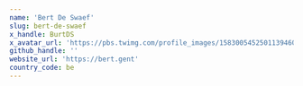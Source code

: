 ```yaml
---
name: 'Bert De Swaef'
slug: bert-de-swaef
x_handle: BurtDS
x_avatar_url: 'https://pbs.twimg.com/profile_images/1583005452501139460/aHddUrR__200x200.jpg'
github_handle: ''
website_url: 'https://bert.gent'
country_code: be
---
```


